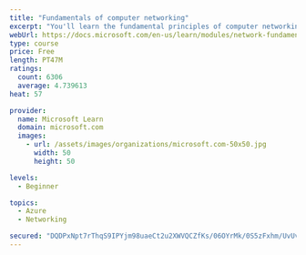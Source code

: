 ```yaml
---
title: "Fundamentals of computer networking"
excerpt: "You'll learn the fundamental principles of computer networking to prepare you for the Azure admin and developer learning paths."
webUrl: https://docs.microsoft.com/en-us/learn/modules/network-fundamentals/
type: course
price: Free
length: PT47M
ratings:
  count: 6306
  average: 4.739613
heat: 57

provider:
  name: Microsoft Learn
  domain: microsoft.com
  images:
    - url: /assets/images/organizations/microsoft.com-50x50.jpg
      width: 50
      height: 50

levels:
  - Beginner

topics:
  - Azure
  - Networking

secured: "DQDPxNpt7rThqS9IPYjm98uaeCt2u2XWVQCZfKs/06OYrMk/0S5zFxhm/UvUvNeWqabUrrhaoY9fnA6W/tFg3jOrqLR9TSEVUgmOS8z7ezpqW9NGD/2nfJFPHQe+HcKJ1UaXcAbKo24/wfidfk/oG2MXl3GlCQq+MI48Rd4ASPDhJNBLAsDKFzSelTsp+SNa5FhUDX94meWCFNnNqOZMsmJo9vfuAZVpW9rMW6U2I3JlyLYzAcjC9kfnzpOgDpLHB+V4sNUNK6hdcGbhJ4MNTbEKXs60qwpHOC5TJqI+IeSAfKnFyWXSie052m+8ie+mpSPUn72I8K4DN/6ArQdvNhRi/zhGbBj1/jW6WP+xtynI8AIEuRvqgqcT3M3tLaY0Bnz0WCSA2iaSZpLySO1yatrloxH6mDtvPSFRgnwF1FU=;5jcjwWcRoMLcfHB6FQ48QQ=="
---
```


